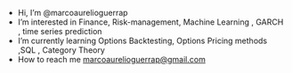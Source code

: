 -  Hi, I’m @marcoaurelioguerrap
-  I’m interested in Finance, Risk-management, Machine Learning , GARCH , time series prediction
-  I’m currently learning Options Backtesting, Options Pricing methods ,SQL , Category Theory
-  How to reach me marcoaurelioguerrap@gmail.com

<!---
marcoaurelioguerrap/marcoaurelioguerrap is a ✨ special ✨ repository because its `README.md` (this file) appears on your GitHub profile.
You can click the Preview link to take a look at your changes.
--->
